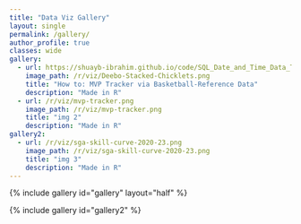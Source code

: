 ```yaml
---
title: "Data Viz Gallery"
layout: single
permalink: /gallery/
author_profile: true
classes: wide
gallery:
  - url: https://shuayb-ibrahim.github.io/code/SQL_Date_and_Time_Data_Types_and_Functions
    image_path: /r/viz/Deebo-Stacked-Chicklets.png
    title: "How to: MVP Tracker via Basketball-Reference Data"
    description: "Made in R"
  - url: /r/viz/mvp-tracker.png
    image_path: /r/viz/mvp-tracker.png
    title: "img 2"
    description: "Made in R"
gallery2:
  - url: /r/viz/sga-skill-curve-2020-23.png
    image_path: /r/viz/sga-skill-curve-2020-23.png
    title: "img 3"
    description: "Made in R"
---
```



{% include gallery id="gallery" layout="half" %}

{% include gallery id="gallery2" %}
